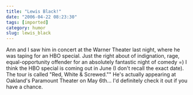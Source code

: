 ```yaml
---
title: "Lewis Black!"
date: "2006-04-22 08:23:30"
tags: [imported]
category: humor
slug: lewis_black
---
```

	
Ann and I saw him in concert at the Warner Theater last night, where he was taping for an HBO special. Just the right about of indignation, rage, equal-opportunity offender for an absolutely fantastic night of comedy =)  I think the HBO special is coming out in June (I don't recall the exact date).  The tour is called "Red, White & Screwed.""  He's actually appearing at Oakland's Paramount Theater on May 6th... I'd definitely check it out if you have a chance.
